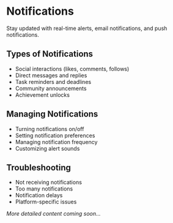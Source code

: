 # Notifications

Stay updated with real-time alerts, email notifications, and push notifications.

## Types of Notifications

- Social interactions (likes, comments, follows)
- Direct messages and replies
- Task reminders and deadlines
- Community announcements
- Achievement unlocks

## Managing Notifications

- Turning notifications on/off
- Setting notification preferences
- Managing notification frequency
- Customizing alert sounds

## Troubleshooting

- Not receiving notifications
- Too many notifications
- Notification delays
- Platform-specific issues

*More detailed content coming soon...*
